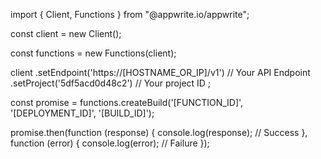 import { Client, Functions } from "@appwrite.io/appwrite";

const client = new Client();

const functions = new Functions(client);

client
    .setEndpoint('https://[HOSTNAME_OR_IP]/v1') // Your API Endpoint
    .setProject('5df5acd0d48c2') // Your project ID
;

const promise = functions.createBuild('[FUNCTION_ID]', '[DEPLOYMENT_ID]', '[BUILD_ID]');

promise.then(function (response) {
    console.log(response); // Success
}, function (error) {
    console.log(error); // Failure
});